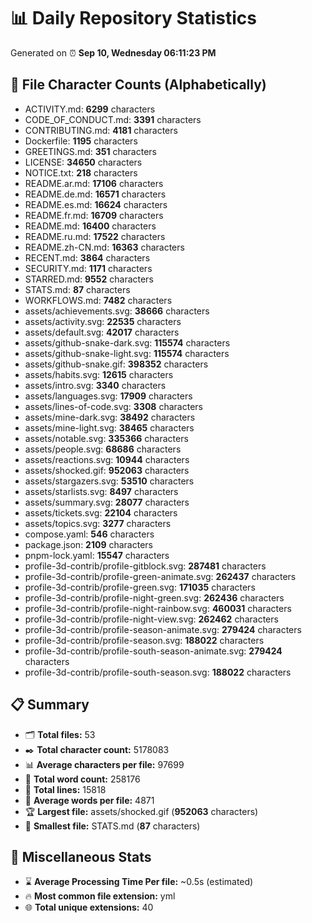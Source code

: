 # 📊 Daily Repository Statistics
Generated on ⏰ **Sep 10, Wednesday 06:11:23 PM**

## 📂 File Character Counts (Alphabetically)
- ACTIVITY.md: **6299** characters
- CODE_OF_CONDUCT.md: **3391** characters
- CONTRIBUTING.md: **4181** characters
- Dockerfile: **1195** characters
- GREETINGS.md: **351** characters
- LICENSE: **34650** characters
- NOTICE.txt: **218** characters
- README.ar.md: **17106** characters
- README.de.md: **16571** characters
- README.es.md: **16624** characters
- README.fr.md: **16709** characters
- README.md: **16400** characters
- README.ru.md: **17522** characters
- README.zh-CN.md: **16363** characters
- RECENT.md: **3864** characters
- SECURITY.md: **1171** characters
- STARRED.md: **9552** characters
- STATS.md: **87** characters
- WORKFLOWS.md: **7482** characters
- assets/achievements.svg: **38666** characters
- assets/activity.svg: **22535** characters
- assets/default.svg: **42017** characters
- assets/github-snake-dark.svg: **115574** characters
- assets/github-snake-light.svg: **115574** characters
- assets/github-snake.gif: **398352** characters
- assets/habits.svg: **12615** characters
- assets/intro.svg: **3340** characters
- assets/languages.svg: **17909** characters
- assets/lines-of-code.svg: **3308** characters
- assets/mine-dark.svg: **38492** characters
- assets/mine-light.svg: **38465** characters
- assets/notable.svg: **335366** characters
- assets/people.svg: **68686** characters
- assets/reactions.svg: **10944** characters
- assets/shocked.gif: **952063** characters
- assets/stargazers.svg: **53510** characters
- assets/starlists.svg: **8497** characters
- assets/summary.svg: **28077** characters
- assets/tickets.svg: **22104** characters
- assets/topics.svg: **3277** characters
- compose.yaml: **546** characters
- package.json: **2109** characters
- pnpm-lock.yaml: **15547** characters
- profile-3d-contrib/profile-gitblock.svg: **287481** characters
- profile-3d-contrib/profile-green-animate.svg: **262437** characters
- profile-3d-contrib/profile-green.svg: **171035** characters
- profile-3d-contrib/profile-night-green.svg: **262436** characters
- profile-3d-contrib/profile-night-rainbow.svg: **460031** characters
- profile-3d-contrib/profile-night-view.svg: **262462** characters
- profile-3d-contrib/profile-season-animate.svg: **279424** characters
- profile-3d-contrib/profile-season.svg: **188022** characters
- profile-3d-contrib/profile-south-season-animate.svg: **279424** characters
- profile-3d-contrib/profile-south-season.svg: **188022** characters

## 📋 Summary
- 🗂️ **Total files:** 53
- ✒️ **Total character count:** 5178083
- 📊 **Average characters per file:** 97699
- 📝 **Total word count:** 258176
- 🧾 **Total lines:** 15818
- 📐 **Average words per file:** 4871
- 🏆 **Largest file:** assets/shocked.gif (**952063** characters)
- 🥉 **Smallest file:** STATS.md (**87** characters)

## 🌟 Miscellaneous Stats
- ⌛ **Average Processing Time Per file:** ~0.5s (estimated)
- 🔥 **Most common file extension:** yml
- 🌐 **Total unique extensions:** 40
